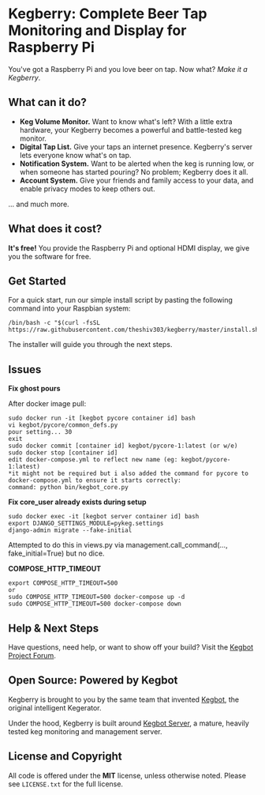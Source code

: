 # Kegberry: Complete Beer Tap Monitoring and Display for Raspberry Pi

You've got a Raspberry Pi and you love beer on tap.  Now what? *Make it a
Kegberry*.

## What can it do?

* **Keg Volume Monitor.** Want to know what's left?  With a little extra
  hardware, your Kegberry becomes a powerful and battle-tested keg monitor.
* **Digital Tap List.**  Give your taps an internet presence.  Kegberry's
  server lets everyone know what's on tap.
* **Notification System.** Want to be alerted when the keg is running low,
  or when someone has started pouring?  No problem; Kegberry does it all.
* **Account System.** Give your friends and family access to your data, and
  enable privacy modes to keep others out.

... and much more.


## What does it cost?

**It's free!** You provide the Raspberry Pi and optional HDMI display,
we give you the software for free.


## Get Started

For a quick start, run our simple install script by pasting the following
command into your Raspbian system:


```
/bin/bash -c "$(curl -fsSL https://raw.githubusercontent.com/theshiv303/kegberry/master/install.sh)"
```

The installer will guide you through the next steps.

## Issues

**Fix ghost pours**

After docker image pull:

```
sudo docker run -it [kegbot pycore container id] bash
vi kegbot/pycore/common_defs.py
pour setting... 30
exit
sudo docker commit [container id] kegbot/pycore-1:latest (or w/e)
sudo docker stop [container id]
edit docker-compose.yml to reflect new name (eg: kegbot/pycore-1:latest)
*it might not be required but i also added the command for pycore to docker-compose.yml to ensure it starts correctly:
command: python bin/kegbot_core.py
````

**Fix core_user already exists during setup**

```
sudo docker exec -it [kegbot server container id] bash
export DJANGO_SETTINGS_MODULE=pykeg.settings
django-admin migrate --fake-initial
```
Attempted to do this in views.py via management.call_command(..., fake_initial=True) but no dice.

**COMPOSE_HTTP_TIMEOUT**

```
export COMPOSE_HTTP_TIMEOUT=500
or
sudo COMPOSE_HTTP_TIMEOUT=500 docker-compose up -d
sudo COMPOSE_HTTP_TIMEOUT=500 docker-compose down
```

## Help & Next Steps

Have questions, need help, or want to show off your build? Visit the
[Kegbot Project Forum](https://forum.kegbot.org).


## Open Source: Powered by Kegbot

Kegberry is brought to you by the same team that
invented [Kegbot](https://kegbot.org/), the original intelligent Kegerator.

Under the hood, Kegberry is built around
[Kegbot Server](https://github.com/Kegbot/kegbot-server), a mature, heavily
tested keg monitoring and management server.


## License and Copyright

All code is offered under the **MIT** license, unless otherwise noted.  Please
see `LICENSE.txt` for the full license.
